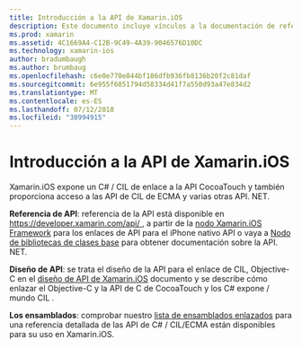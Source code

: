 ```yaml
---
title: Introducción a la API de Xamarin.iOS
description: Este documento incluye vínculos a la documentación de referencia de API de Xamarin, una guía que describe el diseño de API de Xamarin.iOS y una lista de ensamblados que están disponibles para su uso en desarrollo de Xamarin.
ms.prod: xamarin
ms.assetid: 4C1669A4-C12B-9C49-4A39-9046576D10DC
ms.technology: xamarin-ios
author: bradumbaugh
ms.author: brumbaug
ms.openlocfilehash: c6e0e770e844bf186dfb936fb8136b20f2c81daf
ms.sourcegitcommit: 6e955f6851794d58334d41f7a550d93a47e834d2
ms.translationtype: MT
ms.contentlocale: es-ES
ms.lasthandoff: 07/12/2018
ms.locfileid: "38994915"
---
```

# <a name="xamarinios-api-overview"></a>Introducción a la API de Xamarin.iOS

Xamarin.iOS expone un C# / CIL de enlace a la API CocoaTouch y también proporciona acceso a las API de CIL de ECMA y varias otras API. NET.

 **Referencia de API**: referencia de la API está disponible en [ https://developer.xamarin.com/api/ ](https://docs.microsoft.com/dotnet/api/), a partir de la [nodo Xamarin.iOS Framework](https://docs.microsoft.com/dotnet/api/?view=xamarinios-10.8) para los enlaces de API para el iPhone nativo API o vaya a [ Nodo de bibliotecas de clases base](https://docs.microsoft.com/dotnet/api/?view=netstandard-2.0) para obtener documentación sobre la API. NET.

 **Diseño de API**: se trata el diseño de la API para el enlace de CIL, Objective-C en el [diseño de API de Xamarin.iOS](~/ios/internals/api-design/index.md) documento y se describe cómo enlazar el Objective-C y la API de C de CocoaTouch y los C# expone / mundo CIL .

 **Los ensamblados**: comprobar nuestro [lista de ensamblados enlazados](~/cross-platform/internals/available-assemblies.md) para una referencia detallada de las API de C# / CIL/ECMA están disponibles para su uso en Xamarin.iOS.
